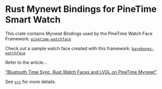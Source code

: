 # Rust Mynewt Bindings for PineTime Smart Watch

This crate contains Mynewt Bindings used by the PineTime Watch Face Framework: [`pinetime-watchface`](https://crates.io/crates/pinetime-watchface)

Check out a sample watch face created with this framework: [`barebones-watchface`](https://crates.io/crates/barebones-watchface)

Refer to the article...

["Bluetooth Time Sync, Rust Watch Faces and LVGL on PineTime Mynewt"](https://lupyuen.github.io/pinetime-rust-mynewt/articles/timesync)

See [`src`](src) for more details.